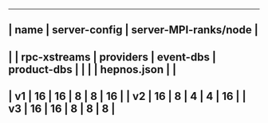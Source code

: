-------------------------------------------------------------------------------------
| name |                       server-config                | server-MPI-ranks/node |
-------------------------------------------------------------------------------------
|      | rpc-xstreams | providers | event-dbs | product-dbs |                       |
|      |                      hepnos.json                   |                       |
-------------------------------------------------------------------------------------
|  v1  |      16      |     16    |     8     |      8      |         16            |
|  v2  |      16      |      8    |     4     |      4      |         16            |
|  v3  |      16      |     16    |     8     |      8      |          8            |
-------------------------------------------------------------------------------------
